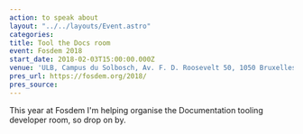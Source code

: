 ```yaml
---
action: to speak about
layout: "../../layouts/Event.astro"
categories:
title: Tool the Docs room
event: Fosdem 2018
start_date: 2018-02-03T15:00:00.000Z
venue: 'ULB, Campus du Solbosch, Av. F. D. Roosevelt 50, 1050 Bruxelles'
pres_url: https://fosdem.org/2018/
pres_source:
---
```


This year at Fosdem I'm helping organise the Documentation tooling developer room, so drop on by.
